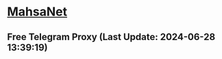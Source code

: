 
# [MahsaNet](https://t.me/mahsa_net)
## Free Telegram Proxy (Last Update: 2024-06-28 13:39:19)

    